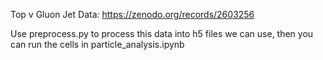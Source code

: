 Top v Gluon Jet Data: https://zenodo.org/records/2603256

Use preprocess.py to process this data into h5 files we can use, then you can run the cells in particle_analysis.ipynb
